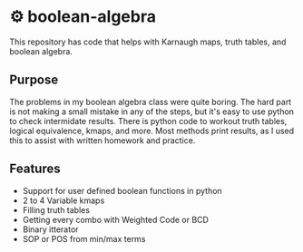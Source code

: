 # ⚙️ boolean-algebra

This repository has code that helps with Karnaugh maps, truth tables, and boolean algebra. 

## Purpose

The problems in my boolean algebra class were quite boring. The hard part is not making a small mistake in any of the steps,
but it's easy to use python to check intermidate results. There is python code to workout truth tables, logical equivalence, kmaps, and more. Most methods print results, as I used this to assist with written homework and practice. 

## Features

- Support for user defined boolean functions in python
- 2 to 4 Variable kmaps
- Filling truth tables
- Getting every combo with Weighted Code or BCD
- Binary itterator
- SOP or POS from min/max terms
